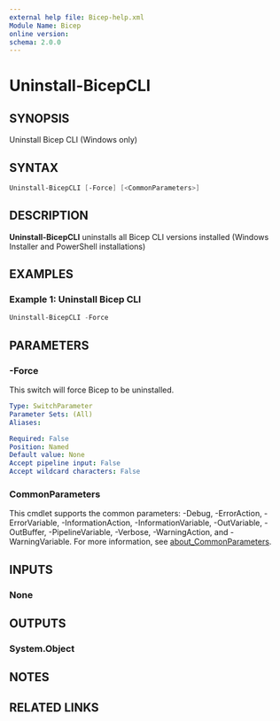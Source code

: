 ```yaml
---
external help file: Bicep-help.xml
Module Name: Bicep
online version:
schema: 2.0.0
---
```


# Uninstall-BicepCLI

## SYNOPSIS
Uninstall Bicep CLI (Windows only)

## SYNTAX

```powershell
Uninstall-BicepCLI [-Force] [<CommonParameters>]
```

## DESCRIPTION
**Uninstall-BicepCLI** uninstalls all Bicep CLI versions installed (Windows Installer and PowerShell installations)

## EXAMPLES

### Example 1: Uninstall Bicep CLI
```powershell
Uninstall-BicepCLI -Force
```

## PARAMETERS

### -Force
This switch will force Bicep to be uninstalled.

```yaml
Type: SwitchParameter
Parameter Sets: (All)
Aliases:

Required: False
Position: Named
Default value: None
Accept pipeline input: False
Accept wildcard characters: False
```

### CommonParameters
This cmdlet supports the common parameters: -Debug, -ErrorAction, -ErrorVariable, -InformationAction, -InformationVariable, -OutVariable, -OutBuffer, -PipelineVariable, -Verbose, -WarningAction, and -WarningVariable. For more information, see [about_CommonParameters](http://go.microsoft.com/fwlink/?LinkID=113216).

## INPUTS

### None

## OUTPUTS

### System.Object
## NOTES

## RELATED LINKS
